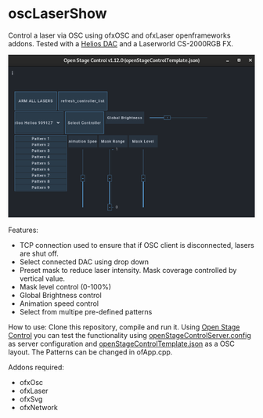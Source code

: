 # oscLaserShow

Control a laser via OSC using ofxOSC and ofxLaser openframeworks addons. Tested with a [Helios DAC](https://bitlasers.com/helios-laser-dac/) and a Laserworld CS-2000RGB FX. 

![Open Stage Control Template](/doc/openStageControlScreen.png)

Features:
- TCP connection used to ensure that if OSC client is disconnected, lasers are shut off.
- Select connected DAC using drop down
- Preset mask to reduce laser intensity. Mask coverage controlled by vertical value.
- Mask level control (0-100%)
- Global Brightness control
- Animation speed control
- Select from multipe pre-defined patterns

How to use:
Clone this repository, compile and run it. Using [Open Stage Control](http://openstagecontrol.ammd.net/) you can test the functionality using [openStageControlServer.config](/openStageControlServer.config) as server configuration and [openStageControlTemplate.json](/openStageControlTemplate.json) as a OSC layout. The Patterns can be changed in ofApp.cpp.

Addons required:
- ofxOsc
- ofxLaser
- ofxSvg
- ofxNetwork
